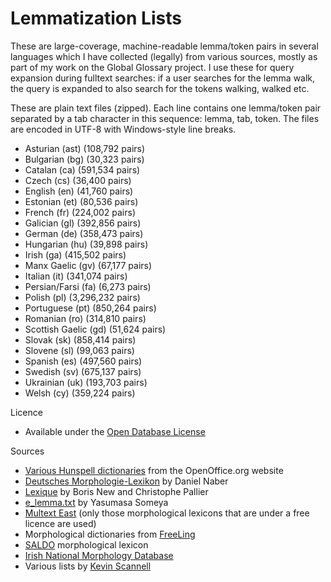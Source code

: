 # Lemmatization Lists

These are large-coverage, machine-readable lemma/token pairs in several languages which I have collected (legally) from various sources, mostly as part of my work on the Global Glossary project. I use these for query expansion during fulltext searches: if a user searches for the lemma walk, the query is expanded to also search for the tokens walking, walked etc.

These are plain text files (zipped). Each line contains one lemma/token pair separated by a tab character in this sequence: lemma, tab, token. The files are encoded in UTF-8 with Windows-style line breaks.

- Asturian (ast) (108,792 pairs)
- Bulgarian (bg) (30,323 pairs)
- Catalan (ca) (591,534 pairs)
- Czech (cs) (36,400 pairs)
- English (en) (41,760 pairs)
- Estonian (et) (80,536 pairs)
- French (fr) (224,002 pairs)
- Galician (gl) (392,856 pairs)
- German (de) (358,473 pairs)
- Hungarian (hu) (39,898 pairs)
- Irish (ga) (415,502 pairs)
- Manx Gaelic (gv) (67,177 pairs)
- Italian (it) (341,074 pairs)
- Persian/Farsi (fa) (6,273 pairs)
- Polish (pl) (3,296,232 pairs)
- Portuguese (pt) (850,264 pairs)
- Romanian (ro) (314,810 pairs)
- Scottish Gaelic (gd) (51,624 pairs)
- Slovak (sk) (858,414 pairs)
- Slovene (sl) (99,063 pairs)
- Spanish (es) (497,560 pairs)
- Swedish (sv) (675,137 pairs)
- Ukrainian (uk) (193,703 pairs)
- Welsh (cy) (359,224 pairs)

Licence

- Available under the [Open Database License](http://opendatacommons.org/licenses/odbl/summary/)

Sources

- [Various Hunspell dictionaries](http://extensions.services.openoffice.org/en/dictionaries) from the OpenOffice.org website
- [Deutsches Morphologie-Lexikon](http://www.danielnaber.de/morphologie/) by Daniel Naber
- [Lexique](http://www.lexique.org/) by Boris New and Christophe Pallier
- [e_lemma.txt](http://www.lexically.net/downloads/BNC_wordlists/e_lemma.txt) by Yasumasa Someya
- [Multext East](http://nl.ijs.si/ME/) (only those morphological lexicons that are under a free licence are used)
- Morphological dictionaries from [FreeLing](http://nlp.lsi.upc.edu/freeling/index.php)
- [SALDO](http://spraakbanken.gu.se/eng/saldo) morphological lexicon
- [Irish National Morphology Database](http://www.teanglann.ie/en/gram/_download)
- Various lists by [Kevin Scannell](https://cadhan.com/)

